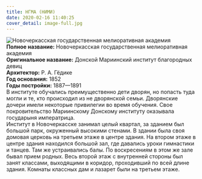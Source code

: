 ```yaml
---
title: НГМА (НИМИ)
date: 2020-02-16 11:40:25
cover_detail: image-full.jpg
---
```


<div class="place">
  <div class="place-image">
    <img src="image.jpg#mesta" alt="Новочеркасская государственная мелиоративная академия" />
  </div>
  <div class="place-info">
    <div class="info-text">
      <div><b>Полное название:</b> Новочеркасская государственная мелиоративная академия</div>
      <div><b>Оригинальное название:</b> Донской Мариинский институт благородных девиц</div>
      <div><b>Архитектор:</b> Р. А. Гёдике</div>
      <div><b>Год основания:</b> 1852</div>
      <div><b>Годы постройки:</b> 1887—1891</div>
    </div>
  </div>
  <div class="place-text">
    В институте обучались преимущественно дети дворян, но попасть туда могли и те, кто происходил из не дворянской семьи. Дворянские дочери имели некоторые привилегии во время обучения. Свое покровительство Мариинскому Донскому институту оказывала государыня императрица.<br />
    Институт в Новочеркасске занимал целый квартал, за зданием был большой парк, окруженный высокими стенами. В здании была своя домовая церковь на третьем этаже в центре здания. На втором этаже в центре здания находился большой зал, где давались уроки гимнастики и танцев. Там же устраивались балы. По воскресениям в этом же зале бывал прием родных. Весь второй этаж с внутренней стороны был занят классами, выходящими в коридор, проходивший по всей длине здания. Комнаты классных дам и лазарет были на третьем этаже.<br />
  </div>
</div>
